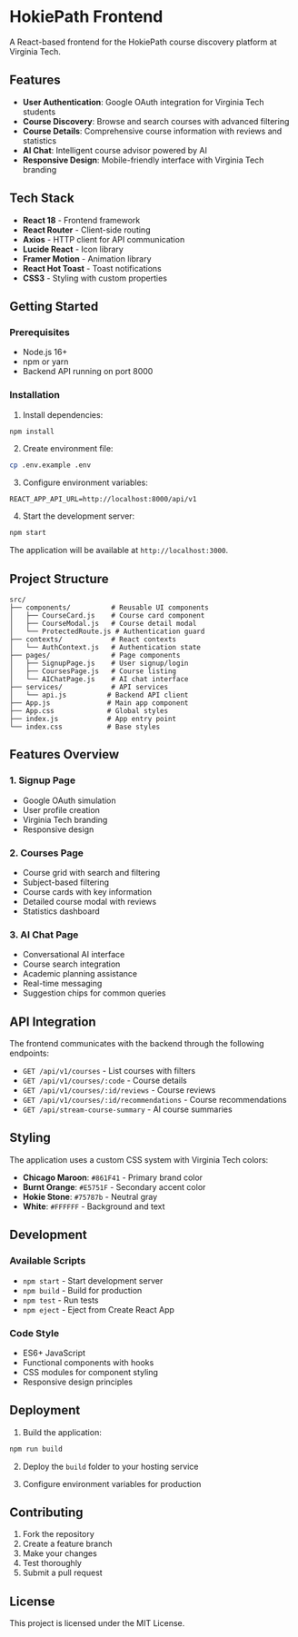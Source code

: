 # HokiePath Frontend

A React-based frontend for the HokiePath course discovery platform at Virginia Tech.

## Features

- **User Authentication**: Google OAuth integration for Virginia Tech students
- **Course Discovery**: Browse and search courses with advanced filtering
- **Course Details**: Comprehensive course information with reviews and statistics
- **AI Chat**: Intelligent course advisor powered by AI
- **Responsive Design**: Mobile-friendly interface with Virginia Tech branding

## Tech Stack

- **React 18** - Frontend framework
- **React Router** - Client-side routing
- **Axios** - HTTP client for API communication
- **Lucide React** - Icon library
- **Framer Motion** - Animation library
- **React Hot Toast** - Toast notifications
- **CSS3** - Styling with custom properties

## Getting Started

### Prerequisites

- Node.js 16+ 
- npm or yarn
- Backend API running on port 8000

### Installation

1. Install dependencies:
```bash
npm install
```

2. Create environment file:
```bash
cp .env.example .env
```

3. Configure environment variables:
```env
REACT_APP_API_URL=http://localhost:8000/api/v1
```

4. Start the development server:
```bash
npm start
```

The application will be available at `http://localhost:3000`.

## Project Structure

```
src/
├── components/          # Reusable UI components
│   ├── CourseCard.js    # Course card component
│   ├── CourseModal.js   # Course detail modal
│   └── ProtectedRoute.js # Authentication guard
├── contexts/            # React contexts
│   └── AuthContext.js   # Authentication state
├── pages/               # Page components
│   ├── SignupPage.js    # User signup/login
│   ├── CoursesPage.js   # Course listing
│   └── AIChatPage.js    # AI chat interface
├── services/            # API services
│   └── api.js          # Backend API client
├── App.js              # Main app component
├── App.css             # Global styles
├── index.js            # App entry point
└── index.css           # Base styles
```

## Features Overview

### 1. Signup Page
- Google OAuth simulation
- User profile creation
- Virginia Tech branding
- Responsive design

### 2. Courses Page
- Course grid with search and filtering
- Subject-based filtering
- Course cards with key information
- Detailed course modal with reviews
- Statistics dashboard

### 3. AI Chat Page
- Conversational AI interface
- Course search integration
- Academic planning assistance
- Real-time messaging
- Suggestion chips for common queries

## API Integration

The frontend communicates with the backend through the following endpoints:

- `GET /api/v1/courses` - List courses with filters
- `GET /api/v1/courses/:code` - Course details
- `GET /api/v1/courses/:id/reviews` - Course reviews
- `GET /api/v1/courses/:id/recommendations` - Course recommendations
- `GET /api/stream-course-summary` - AI course summaries

## Styling

The application uses a custom CSS system with Virginia Tech colors:

- **Chicago Maroon**: `#861F41` - Primary brand color
- **Burnt Orange**: `#E5751F` - Secondary accent color
- **Hokie Stone**: `#75787b` - Neutral gray
- **White**: `#FFFFFF` - Background and text

## Development

### Available Scripts

- `npm start` - Start development server
- `npm build` - Build for production
- `npm test` - Run tests
- `npm eject` - Eject from Create React App

### Code Style

- ES6+ JavaScript
- Functional components with hooks
- CSS modules for component styling
- Responsive design principles

## Deployment

1. Build the application:
```bash
npm run build
```

2. Deploy the `build` folder to your hosting service

3. Configure environment variables for production

## Contributing

1. Fork the repository
2. Create a feature branch
3. Make your changes
4. Test thoroughly
5. Submit a pull request

## License

This project is licensed under the MIT License.

